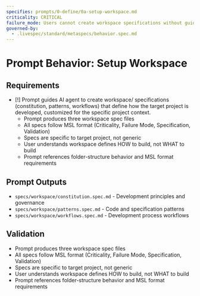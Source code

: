 ```yaml
---
specifies: prompts/0-define/0a-setup-workspace.md
criticality: CRITICAL
failure_mode: Users cannot create workspace specifications without guidance
governed-by:
  - .livespec/standard/metaspecs/behavior.spec.md
---
```


# Prompt Behavior: Setup Workspace

## Requirements
- [!] Prompt guides AI agent to create workspace/ specifications (constitution, patterns, workflows) that define how the target project is developed, customized for the specific project context.
  - Prompt produces three workspace spec files
  - All specs follow MSL format (Criticality, Failure Mode, Specification, Validation)
  - Specs are specific to target project, not generic
  - User understands workspace defines HOW to build, not WHAT to build
  - Prompt references folder-structure behavior and MSL format requirements

## Prompt Outputs

- `specs/workspace/constitution.spec.md` - Development principles and governance
- `specs/workspace/patterns.spec.md` - Code and specification patterns
- `specs/workspace/workflows.spec.md` - Development process workflows

## Validation

- Prompt produces three workspace spec files
- All specs follow MSL format (Criticality, Failure Mode, Specification, Validation)
- Specs are specific to target project, not generic
- User understands workspace defines HOW to build, not WHAT to build
- Prompt references folder-structure behavior and MSL format requirements
